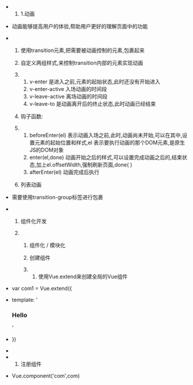 - 1. 1.动画

- 动画能够提高用户的体验,帮助用户更好的理解页面中的功能

- 1. 使用transition元素,把需要被动画控制的元素,包裹起来

  2. 自定义两组样式,来控制transition内部的元素实现动画

  3. 1. v-enter 是进入之前,元素的起始状态,此时还没有开始进入
     2. v-enter-active 入场动画的时间段
     3. v-leave-active 离场动画的时间段
     4. v-leave-to 是动画离开后的终止状态,此时动画已经结束

  4. 钩子函数:

  5. 1. beforeEnter(el) 表示动画入场之前,此时,动画尚未开始,可以在其中,设置元素的起始位置和样式,el 表示要执行动画的那个DOM元素,是原生JS的DOM对象
     2. enter(el,done) 动画开始之后的样式,可以设置完成动画之后的,结束状态,加上el.offsetWidth,强制刷新页面,done(       ) 
     3. afterEnter(el) 动画完成后执行

  6. 列表动画

- 需要使用transition-group标签进行包裹

- 1. 组件化开发

  2. 1. 组件化 / 模块化

     2. 创建组件

     3. 1. 使用Vue.extend来创建全局的Vue组件

- var com1 = Vue.extend({

- template: ' <h3>Hello</h3>'

- })

-  

- 1. 注册组件

- Vue.component('com',com)